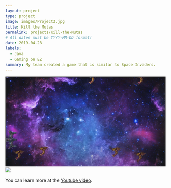 ```yaml
---
layout: project
type: project
image: images/Project3.jpg
title: Kill the Mutas
permalink: projects/Kill-the-Mutas
# All dates must be YYYY-MM-DD format!
date: 2019-04-28
labels:
  - Java
  - Gaming on EZ
summary: My team created a game that is similar to Space Invaders.
---
```


<div class="ui small rounded images">
  <img class="ui image" src="../images/Project3.png">
  <img class="ui image" src="../images/Project3#1.jpg">
</div>



You can learn more at the [Youtube video](https://www.youtube.com/watch?v=WgVMzIvhTlM&feature=youtu.be).



